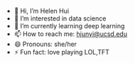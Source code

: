 - 👋 Hi, I’m Helen Hui
- 👀 I’m interested in data science
- 🌱 I’m currently learning deep learning
- 📫 How to reach me: hjunyi@ucsd.edu
- 😄 Pronouns: she/her
- ⚡ Fun fact: love playing LOL,TFT
